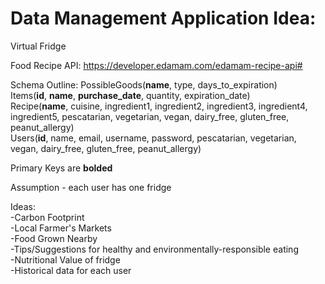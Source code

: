 # Data Management Application Idea:
Virtual Fridge

Food Recipe API: https://developer.edamam.com/edamam-recipe-api# <br />

Schema Outline:
PossibleGoods(__name__, type, days_to_expiration) <br />
Items(__id__, __name__, __purchase_date__, quantity, expiration_date) <br />
Recipe(__name__, cuisine, ingredient1, ingredient2, ingredient3, ingredient4, ingredient5, pescatarian, vegetarian, vegan, dairy_free, gluten_free, peanut_allergy) <br />
Users(__id__, name, email, username, password, pescatarian, vegetarian, vegan, dairy_free, gluten_free, peanut_allergy) <br />

Primary Keys are __bolded__  <br />


Assumption - each user has one fridge <br />

Ideas:<br />
-Carbon Footprint<br />
-Local Farmer's Markets<br />
-Food Grown Nearby<br />
-Tips/Suggestions for healthy and environmentally-responsible eating<br />
-Nutritional Value of fridge<br />
-Historical data for each user